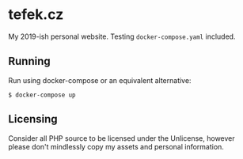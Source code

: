 # tefek.cz

My 2019-ish personal website. Testing `docker-compose.yaml` included.

## Running

Run using docker-compose or an equivalent alternative:

```shell
$ docker-compose up
```

## Licensing

Consider all PHP source to be licensed under the Unlicense,
however please don't mindlessly copy my assets and personal information.